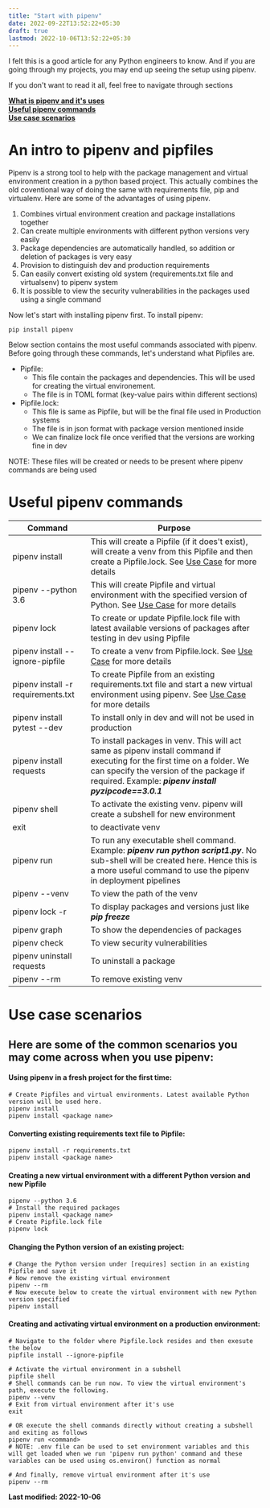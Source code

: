 ```yaml
---
title: "Start with pipenv"
date: 2022-09-22T13:52:22+05:30
draft: true
lastmod: 2022-10-06T13:52:22+05:30
---
```


I felt this is a good article for any Python engineers to know. And if you are going through my projects, you may end up seeing the setup using pipenv. 

If you don't want to read it all, feel free to navigate through sections

**[What is pipenv and it's uses](#an-intro-to-pipenv-and-pipfiles)**  
**[Useful pipenv commands](#useful-pipenv-commands)**  
**[Use case scenarios](#use-case-scenarios)**

# An intro to pipenv and pipfiles
Pipenv is a strong tool to help with the package management and virtual environment creation in a python based project. This actually combines the old coventional way of doing the same with requirements file, pip and virtualenv.  Here are some of the advantages of using pipenv.

1. Combines virtual environment creation and package installations together
2. Can create multiple environments with different python versions very easily
3. Package dependencies are automatically handled, so addition or deletion of packages is very easy
4. Provision to distinguish dev and production requirements
5. Can easily convert existing old system (requirements.txt file and virtualsenv) to pipenv system
6. It is possible to view the security vulnerabilities in the packages used using a single command

Now let's start with installing pipenv first. To install pipenv: 
```
pip install pipenv
```

Below section contains the most useful commands associated with pipenv. Before going through these commands, let's understand what Pipfiles are.

* Pipfile:
    - This file contain the packages and dependencies. This will be used for creating the virtual environement.
    - The file is in TOML format (key-value pairs within different sections)
* Pipfile.lock:
    - This file is same as Pipfile, but will be the final file used in Production systems
    - The file is in json format with package version mentioned inside
    - We can finalize lock file once verified that the versions are working fine in dev

NOTE: These files will be created or needs to be present where pipenv commands are being used

# Useful pipenv commands

| Command | Purpose |
| --- | --- |
| pipenv install | This will create a Pipfile (if it does't exist), will create a venv from this Pipfile and then create a Pipfile.lock. See [Use Case](#using-pipenv-in-a-fresh-project-for-the-first-time) for more details |
| pipenv --python 3.6 | This will create Pipfile and virtual environment with the specified version of Python. See [Use Case](#creating-a-new-virtual-environment-with-a-different-python-version-and-new-pipfile) for more details |
| pipenv lock | To create or update Pipfile.lock file with latest available versions of packages after testing in dev using Pipfile |
| pipenv install --ignore-pipfile | To create a venv from Pipfile.lock. See [Use Case](#creating-and-activating-virtual-environment-on-a-production-environment) for more details |
| pipenv install -r requirements.txt | To create Pipfile from an existing requirements.txt file and start a new virtual environment using pipenv. See [Use Case](#converting-existing-requirements-text-file-to-pipfile) for more details |
| pipenv install pytest --dev | To install only in dev and will not be used in production |
| pipenv install requests | To install packages in venv. This will act same as pipenv install command if executing for the first time on a folder. We can specify the version of the package if required. Example: **_pipenv install pyzipcode==3.0.1_** |
| pipenv shell | To activate the existing venv. pipenv will create a subshell for new environment |
| exit | to deactivate venv |
| pipenv run | To run any executable shell command. Example: **_pipenv run python script1.py_**. No sub-shell will be created here. Hence this is a more useful command to use the pipenv in deployment pipelines |
| pipenv --venv | To view the path of the venv |
| pipenv lock -r | To display packages and versions just like **_pip freeze_** |
| pipenv graph | To show the dependencies of packages |
| pipenv check | To view security vulnerabilities |
| pipenv uninstall requests | To uninstall a package |
| pipenv --rm | To remove existing venv |


# Use case scenarios
## Here are some of the common scenarios you may come across when you use pipenv:

#### Using pipenv in a fresh project for the first time:
```
# Create Pipfiles and virtual environments. Latest available Python version will be used here.
pipenv install
pipenv install <package name>
```

#### Converting existing requirements text file to Pipfile:
```
pipenv install -r requirements.txt 
pipenv install <package name>
```

#### Creating a new virtual environment with a different Python version and new Pipfile
```
pipenv --python 3.6
# Install the required packages
pipenv install <package name>
# Create Pipfile.lock file
pipenv lock
```

#### Changing the Python version of an existing project:
```
# Change the Python version under [requires] section in an existing Pipfile and save it
# Now remove the existing virtual environment
pipenv --rm
# Now execute below to create the virtual environment with new Python version specified
pipenv install
```

#### Creating and activating virtual environment on a production environment:
```
# Navigate to the folder where Pipfile.lock resides and then exesute the below
pipfile install --ignore-pipfile

# Activate the virtual environment in a subshell
pipfile shell
# Shell commands can be run now. To view the virtual environment's path, execute the following.
pipenv --venv
# Exit from virtual environment after it's use
exit

# OR execute the shell commands directly without creating a subshell and exiting as follows
pipenv run <command>
# NOTE: .env file can be used to set environment variables and this will get loaded when we run 'pipenv run python' command and these variables can be used using os.environ() function as normal

# And finally, remove virtual environment after it's use
pipenv --rm 
```

**Last modified: 2022-10-06**
